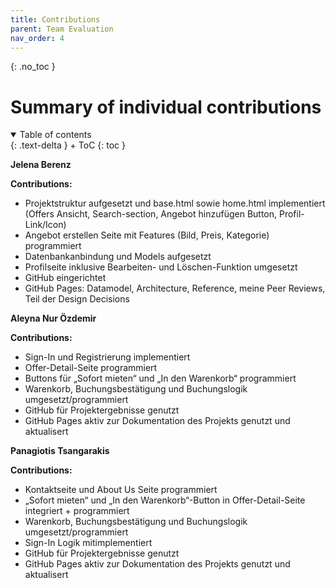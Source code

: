 ```yaml
---
title: Contributions
parent: Team Evaluation
nav_order: 4
---
```



{: .no_toc }
# Summary of individual contributions

<details open markdown="block">
{: .text-delta }
<summary>Table of contents</summary>
+ ToC
{: toc }
</details>

**Jelena Berenz**

**Contributions:**
- Projektstruktur aufgesetzt und base.html sowie home.html implementiert (Offers Ansicht, Search-section, Angebot hinzufügen Button, Profil-Link/Icon)
- Angebot erstellen Seite mit Features (Bild, Preis, Kategorie) programmiert
- Datenbankanbindung und Models aufgesetzt
- Profilseite inklusive Bearbeiten- und Löschen-Funktion umgesetzt
- GitHub eingerichtet
- GitHub Pages: Datamodel, Architecture, Reference, meine Peer Reviews, Teil der Design Decisions

**Aleyna Nur Özdemir**

**Contributions:**
- Sign-In und Registrierung implementiert
- Offer-Detail-Seite programmiert 
- Buttons für „Sofort mieten“ und „In den Warenkorb“ programmiert
- Warenkorb, Buchungsbestätigung und Buchungslogik umgesetzt/programmiert
- GitHub für Projektergebnisse genutzt  
- GitHub Pages aktiv zur Dokumentation des Projekts genutzt und aktualisert

**Panagiotis Tsangarakis**

**Contributions:**
- Kontaktseite und About Us Seite programmiert
- „Sofort mieten“ und „In den Warenkorb“-Button in Offer-Detail-Seite integriert + programmiert 
- Warenkorb, Buchungsbestätigung und Buchungslogik umgesetzt/programmiert
- Sign-In Logik mitimplementiert
- GitHub für Projektergebnisse genutzt  
- GitHub Pages aktiv zur Dokumentation des Projekts genutzt und aktualisert